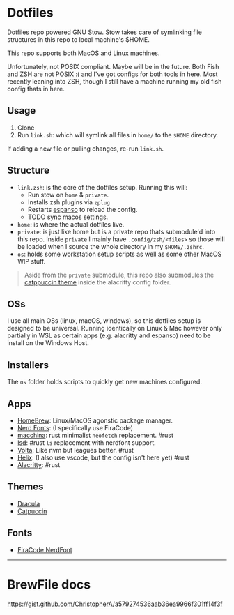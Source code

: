 # Dotfiles

Dotfiles repo powered GNU Stow. Stow takes care of symlinking file structures in this repo to local machine's $HOME.

This repo supports both MacOS and Linux machines.

Unfortunately, not POSIX compliant. Maybe will be in the future. Both Fish and ZSH are not POSIX :( and I've got configs for both tools in here. Most recently leaning into ZSH, though I still have a machine running my old fish config thats in here.

## Usage
1. Clone
2. Run `link.sh`: which will symlink all files in `home/` to the `$HOME` directory.

If adding a new file or pulling changes, re-run `link.sh`.

## Structure
- `link.zsh`: is the core of the dotfiles setup. Running this will:
    - Run stow on `home` & `private`.
    - Installs zsh plugins via `zplug`
    - Restarts [espanso](https://espanso.org) to reload the config.
    - TODO sync macos settings.
- `home`: is where the actual dotfiles live.
- `private`: is just like home but is a private repo thats submodule'd into this repo. Inside `private` I mainly have `.config/zsh/<files>` so those will be loaded when I source the whole directory in my `$HOME/.zshrc`.
- `os`: holds some workstation setup scripts as well as some other MacOS WIP stuff.

> Aside from the `private` submodule, this repo also submodules the [catppuccin theme](https://github.com/catppuccin/alacritty) inside the alacritty config folder.

## OSs

I use all main OSs (linux, macOS, windows), so this dotfiles setup is designed to be universal. Running identically on Linux & Mac however only partially in WSL as certain apps (e.g. alacritty and espanso) need to be install on the Windows Host.

## Installers
The `os` folder holds scripts to quickly get new machines configured.

## Apps
- [HomeBrew](https://brew.sh): Linux/MacOS agonstic package manager.
- [Nerd Fonts](https://www.nerdfonts.com/font-downloads):  (I specifically use FiraCode)
- [macchina](https://github.com/Macchina-CLI/macchina/): rust minimalist `neofetch` replacement. #rust
- [lsd](https://github.com/Peltoche/lsd): #rust `ls` replacement with nerdfont support.
- [Volta](https://volta.sh/): Like nvm but leagues better. #rust
- [Helix](https://helix-editor.com/): (I also use vscode, but the config isn't here yet) #rust
- [Alacritty](https://alacritty.org/): #rust

## Themes
- [Dracula](https://draculatheme.com/)
- [Catpuccin](https://github.com/catppuccin/catppuccin)


## Fonts
- [FiraCode NerdFont](https://github.com/ryanoasis/nerd-fonts/releases/latest)


---

# BrewFile docs
https://gist.github.com/ChristopherA/a579274536aab36ea9966f301ff14f3f
